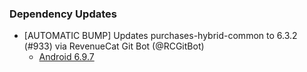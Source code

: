 ### Dependency Updates
* [AUTOMATIC BUMP] Updates purchases-hybrid-common to 6.3.2 (#933) via RevenueCat Git Bot (@RCGitBot)
    * [Android 6.9.7](https://github.com/RevenueCat/purchases-android/releases/tag/6.9.7)
